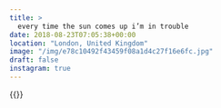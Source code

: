 ```yaml
---
title: >
  every time the sun comes up i’m in trouble
date: 2018-08-23T07:05:38+00:00
location: "London, United Kingdom"
image: "/img/e78c10492f43459f08a1d4c27f16e6fc.jpg"
draft: false
instagram: true
---
```


{{<photo src="/img/e78c10492f43459f08a1d4c27f16e6fc.jpg">}}
